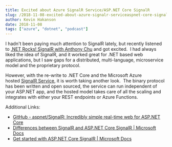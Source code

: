 ```yaml
---
title: Excited about Azure SignalR Service/ASP.NET Core SignalR
slug: /2018-11-08-excited-about-azure-signalr-serviceaspnet-core-signalr
author: Kevin Hakanson
date: 2018-11-08
tags: ["azure", "dotnet", "podcast"]
---
```

I hadn't been paying much attention to SignalR lately, but recently listened to [.NET Rocks! SignalR with Anthony Chu](https://dotnetrocks.com/?show=1583) and got excited.  I had always liked the idea of SignalR, and it worked great for .NET based web applications, but I saw gaps for a distributed, multi-language, microservice model and the proprietary protocol.

However, with the re-write to .NET Core and the Microsoft Azure hosted [SignalR Service](https://azure.microsoft.com/en-us/services/signalr-service/), it is worth taking another look.  The binary protocol has been written and open sourced, the service can run independent of your ASP.NET app, and the hosted model takes care of all the scaling and integrates with either your REST endpoints or Azure Functions.

Additional Links:

* [GitHub - aspnet/SignalR: Incredibly simple real-time web for ASP.NET Core](https://github.com/aspnet/SignalR) 
* [Differences between SignalR and ASP.NET Core SignalR | Microsoft Docs](https://docs.microsoft.com/en-us/aspnet/core/signalr/version-differences?view=aspnetcore-2.1) 
* [Get started with ASP.NET Core SignalR | Microsoft Docs](https://docs.microsoft.com/en-us/aspnet/core/tutorials/signalr?view=aspnetcore-2.1&tabs=visual-studio)